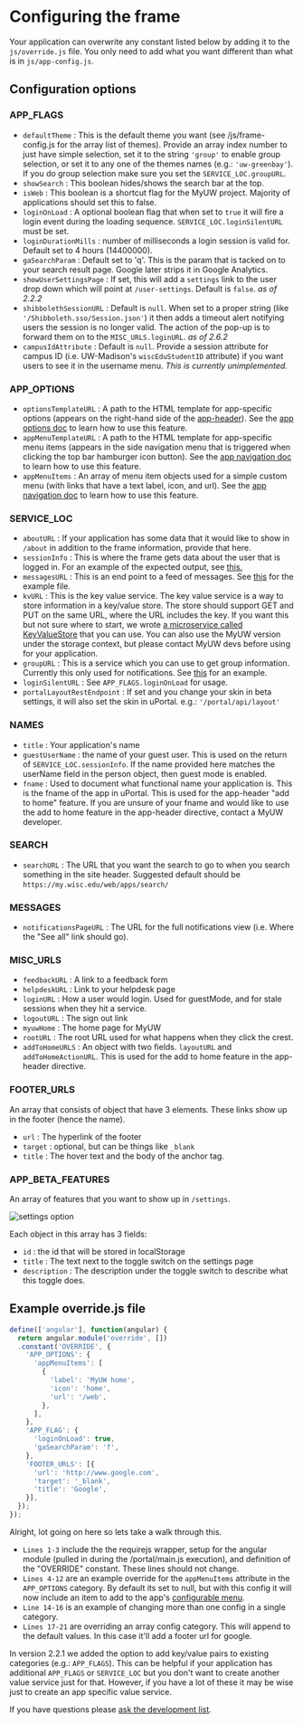 # Configuring the frame

Your application can overwrite any constant listed below by adding it to the `js/override.js` file. You only need to add what you want different than what is in `js/app-config.js`.

## Configuration options

### APP_FLAGS

+ `defaultTheme` : This is the default theme you want (see /js/frame-config.js for the array list of themes). Provide an array index number to just have simple selection, set it to the string `'group'` to enable group selection, or set it to any one of the themes names (e.g.: `'uw-greenbay'`). If you do group selection make sure you set the `SERVICE_LOC.groupURL`.
+ `showSearch` : This boolean hides/shows the search bar at the top.
+ `isWeb` : This boolean is a shortcut flag for the MyUW project. Majority of applications should set this to false.
+ `loginOnLoad` : A optional boolean flag that when set to `true` it will fire a login event during the loading sequence. `SERVICE_LOC.loginSilentURL` must be set.
+ `loginDurationMills` : number of milliseconds a login session is valid for. Default set to 4 hours (14400000).
+ `gaSearchParam` : Default set to 'q'. This is the param that is tacked on to your search result page. Google later strips it in Google Analytics.
+ `showUserSettingsPage` : If set, this will add a `settings` link to the user drop down which will point at `/user-settings`. Default is `false`. _as of 2.2.2_
+ `shibbolethSessionURL` : Default is `null`. When set to a proper string (like `'/Shibboleth.sso/Session.json'`) it then adds a timeout alert notifying users the session is no longer valid. The action of the pop-up is to forward them on to the `MISC_URLS.loginURL`. _as of 2.6.2_
+ `campusIdAttribute` : Default is `null`. Provide a session attribute for campus ID (i.e. UW-Madison's `wiscEduStudentID` attribute) if you want users to see it in the username menu. _This is currently unimplemented._

### APP_OPTIONS

+ `optionsTemplateURL` : A path to the HTML template for app-specific options (appears on the right-hand side of the [app-header](directives.md)). See the [app options doc](app-options.md) to learn how to use this feature.
+ `appMenuTemplateURL` : A path to the HTML template for app-specific menu items (appears in the side navigation menu that is triggered when clicking the top bar hamburger icon button). See the [app navigation doc](configurable-menu.md) to learn how to use this feature.
+ `appMenuItems` : An array of menu item objects used for a simple custom menu (with links that have a text label, icon, and url). See the [app navigation doc](configurable-menu.md) to learn how to use this feature.

### SERVICE_LOC

+ `aboutURL` : If your application has some data that it would like to show in `/about` in addition to the frame information, provide that here.
+ `sessionInfo` : This is where the frame gets data about the user that is logged in. For an example of the expected output, see [this.](https://github.com/uPortal-Project/uportal-app-framework/blob/master/components/staticFeeds/session.json)
+ `messagesURL` : This is an end point to a feed of messages. See [this](https://github.com/uPortal-Project/uportal-app-framework/blob/master/components/staticFeeds/sample-messages.json) for the example file.
+ `kvURL` : This is the key value service. The key value service is a way to store information in a key/value store. The store should support GET and PUT on the same URL, where the URL includes the key. If you want this but not sure where to start, we wrote [a microservice called KeyValueStore](https://github.com/UW-Madison-DoIT/KeyValueStore) that you can use. You can also use the MyUW version under the storage context, but please contact MyUW devs before using for your application.
+ `groupURL` : This is a service which you can use to get group information. Currently this only used for notifications. See [this](https://github.com/uPortal-Project/uportal-app-framework/blob/master/components/staticFeeds/groups.json) for an example.
+ `loginSilentURL` : See `APP_FLAGS.loginOnLoad` for usage.
+ `portalLayoutRestEndpoint` : If set and you change your skin in beta settings, it will also set the skin in uPortal. e.g.: `'/portal/api/layout'`

### NAMES

+ `title` : Your application's name
+ `guestUserName` : the name of your guest user. This is used on the return of `SERVICE_LOC.sessionInfo`. If the name provided here matches the userName field in the person object, then guest mode is enabled.
+ `fname` : Used to document what functional name your application is. This is the fname of the app in uPortal. This is used for the app-header "add to home" feature. If you are unsure of your fname and would like to use the add to home feature in the app-header directive, contact a MyUW developer.

### SEARCH

+ `searchURL` : The URL that you want the search to go to when you search something in the site header. Suggested default should be `https://my.wisc.edu/web/apps/search/`

### MESSAGES

+ `notificationsPageURL` : The URL for the full notifications view (i.e. Where the "See all" link should go).

### MISC_URLS

+ `feedbackURL` : A link to a feedback form
+ `helpdeskURL` : Link to your helpdesk page
+ `loginURL` : How a user would login. Used for guestMode, and for stale sessions when they hit a service.
+ `logoutURL` : The sign out link
+ `myuwHome` : The home page for MyUW
+ `rootURL` : The root URL used for what happens when they click the crest.
+ `addToHomeURLS` : An object with two fields. `layoutURL` and `addToHomeActionURL`. This is used for the add to home feature in the app-header directive.

### FOOTER_URLS

An array that consists of object that have 3 elements. These links show up in the footer (hence the name).
+ `url` : The hyperlink of the footer
+ `target` : optional, but can be things like `_blank`
+ `title` : The hover text and the body of the anchor tag.

### APP_BETA_FEATURES

An array of features that you want to show up in `/settings`.

![settings option](img/settings-option.png)

Each object in this array has 3 fields:
+ `id` : the id that will be stored in localStorage
+ `title` : The text next to the toggle switch on the settings page
+ `description` : The description under the toggle switch to describe what this toggle does.

## Example override.js file

```javascript
define(['angular'], function(angular) {
  return angular.module('override', [])
  .constant('OVERRIDE', {
    'APP_OPTIONS': {
      'appMenuItems': [
        {
          'label': 'MyUW home',
          'icon': 'home',
          'url': '/web',
        },
      ],
    },
    'APP_FLAG': {
      'loginOnLoad': true,
      'gaSearchParam': 'f',
    },
    'FOOTER_URLS': [{
      'url': 'http://www.google.com',
      'target': '_blank',
      'title': 'Google',
    }],
  });
});

```

Alright, lot going on here so lets take a walk through this.

+ `Lines 1-3` include the the requirejs wrapper, setup for the angular module (pulled in during the /portal/main.js execution),
and definition of the "OVERRIDE" constant. These lines should not change.
+ `Lines 4-12` are an example override for the `appMenuItems` attribute in the `APP_OPTIONS` category. By default its set to null, but
with this config it will now include an item to add to the app's [configurable menu](configurable-menu.md).
+ `Line 14-16` is an example of changing more than one config in a single category.
+ `Lines 17-21` are overriding an array config category. This will append to the default values. In this case it'll add a footer url for google.

In version 2.2.1 we added the option to add key/value pairs to existing categories (e.g.: `APP_FLAGS`). This can be helpful if your
application has additional `APP_FLAGS` or `SERVICE_LOC` but you don't want to create another value service just for that. However, if you have
a lot of these it may be wise just to create an app specific value service.

If you have questions please [ask the development list](https://groups.google.com/a/apereo.org/forum/#!forum/uportal-dev).
